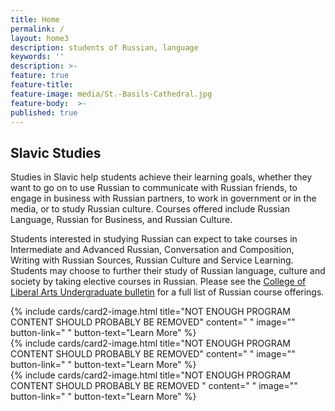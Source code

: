 ```yaml
---
title: Home
permalink: /
layout: home3
description: students of Russian, language
keywords: ''
description: >-
feature: true
feature-title: 
feature-image: media/St.-Basils-Cathedral.jpg
feature-body:  >-
published: true
---
```

## Slavic Studies
Studies in Slavic help students achieve their learning goals, whether they want to go on to use Russian to communicate with Russian friends, to engage in business with Russian partners, to work in government or in the media, or to study Russian culture. Courses offered include Russian Language, Russian for Business, and Russian Culture.

Students interested in studying Russian can expect to take courses in Intermediate and Advanced Russian, Conversation and Composition, Writing with Russian Sources, Russian Culture and Service Learning. Students may choose to further their study of Russian language, culture and society by taking elective courses in Russian. Please see the [College of Liberal Arts Undergraduate bulletin](http://bulletin.temple.edu/undergraduate/courses/rus/) for a full list of  Russian course offerings. 

<div class="row row-wide">
  <div class="col m12 l4">{% include cards/card2-image.html 
    title="NOT ENOUGH PROGRAM CONTENT SHOULD PROBABLY BE REMOVED" 
    content=" " 
    image="" 
    button-link=" " 
    button-text="Learn More" %}
  </div>
  <div class="row row-wide">
    <div class="col m12 l4">{% include cards/card2-image.html 
      title="NOT ENOUGH PROGRAM CONTENT SHOULD PROBABLY BE REMOVED" 
      content=" " 
      image="" 
      button-link=" " 
      button-text="Learn More" %}
    </div>
    <div class="row row-wide">
      <div class="col m12 l4">{% include cards/card2-image.html 
        title="NOT ENOUGH PROGRAM CONTENT SHOULD PROBABLY BE REMOVED " 
        content=" " 
        image="" 
        button-link=" " 
        button-text="Learn More" %}
      </div>
</div>
